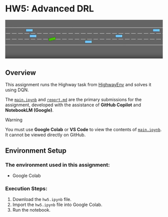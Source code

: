 # HW5: Advanced DRL

![highway](image/highway.png)

## Overview

This assignment runs the Highway task from [HighwayEnv](https://github.com/Farama-Foundation/HighwayEnv) and solves it using DQN. 

The [`main.ipynb`](main.ipynb) and [`report.md`](report.md) are the primary submissions for the assignment, developed with the assistance of **GitHub Copilot** and **NotebookLM (Google)**.

> [!WARNING]
> You must use **Google Colab** or **VS Code** to view the contents of [`main.ipynb`](main.ipynb). It cannot be viewed directly on GitHub.

## Environment Setup

### The environment used in this assignment:

- Google Colab

### Execution Steps:

1. Download the `hw5.ipynb` file.
2. Import the `hw5.ipynb` file into Google Colab.
3. Run the notebook.

